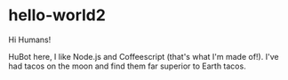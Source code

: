 # hello-world2

Hi Humans!

HuBot here, I like Node.js and Coffeescript (that's what I'm made of!).
I've had tacos on the moon and find them far superior to Earth tacos. 
